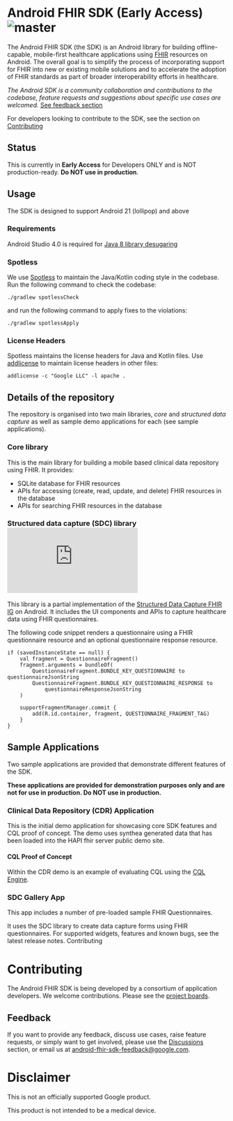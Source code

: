 # Android FHIR SDK (Early Access) ![master](https://github.com/google/android-fhir/workflows/CI/badge.svg?branch=master)

The Android FHIR SDK (the SDK) is an Android library for building offline-capable, mobile-first healthcare applications using [FHIR](https://www.hl7.org/fhir/) resources on Android. The overall goal is to simplify the process of incorporating support for FHIR into new or existing mobile solutions and to accelerate the adoption of FHIR standards as part of broader interoperability efforts in healthcare.

*The Android SDK is a community collaboration and contributions to the codebase, feature requests and suggestions about specific use cases are welcomed.* [See feedback section](#feedback)

For developers looking to contribute to the SDK, see the section on [Contributing](#contributing)

## Status

This is currently in **Early Access** for Developers ONLY and is NOT production-ready. **Do NOT use in production**.

## Usage 
The SDK is designed to support Android 21 (lollipop) and above

### Requirements
Android Studio 4.0 is required for [Java 8 library desugaring](https://developer.android.com/studio/preview/features#j8-desugar)

### Spotless
We use [Spotless](https://github.com/diffplug/spotless/tree/master/plugin-gradle) to maintain the
Java/Kotlin coding style in the codebase. Run the following command to check the codebase:

```
./gradlew spotlessCheck
```

and run the following command to apply fixes to the violations:

```
./gradlew spotlessApply
```

### License Headers
Spotless maintains the license headers for Java and Kotlin files. Use
[addlicense](https://github.com/google/addlicense) to maintain license headers in other files:

```
addlicense -c "Google LLC" -l apache .
```
## Details of the repository
The repository is organised into two main libraries, *core* and *structured data capture* as well as sample demo applications for each (see sample applications).

### Core library
This is the main library for building a mobile based clinical data repository using FHIR. It provides:
- SQLite database for FHIR resources
- APIs for accessing (create, read, update, and delete) FHIR resources in the database
- APIs for searching FHIR resources in the database

### Structured data capture (SDC) library  [![Google Maven](https://badgen.net/maven/v/metadata-url/dl.google.com/dl/android/maven2/com/google/android/fhir/data-capture/maven-metadata.xml)](https://maven.google.com/web/index.html?#com.google.android.fhir:data-capture)
This library is a partial implementation of the [Structured Data Capture FHIR IG](http://build.fhir.org/ig/HL7/sdc/) on Android. It includes the UI components and APIs to capture healthcare data using FHIR questionnaires. 

The following code snippet renders a questionnaire using a FHIR questionnaire resource and an optional questionnaire response resource.

```
if (savedInstanceState == null) {
    val fragment = QuestionnaireFragment()
    fragment.arguments = bundleOf(
        QuestionnaireFragment.BUNDLE_KEY_QUESTIONNAIRE to questionnaireJsonString
        QuestionnaireFragment.BUNDLE_KEY_QUESTIONNAIRE_RESPONSE to
            questionnaireResponseJsonString
    )

    supportFragmentManager.commit {
        add(R.id.container, fragment, QUESTIONNAIRE_FRAGMENT_TAG)
    }
}
```

## Sample Applications
Two sample applications are provided that demonstrate different features of the SDK. 

**These applications are provided for demonstration purposes only and are not for use in production. Do NOT use in production.**

### Clinical Data Repository (CDR) Application
This is the initial demo application for showcasing core SDK features and CQL proof of concept. The demo uses synthea generated data that has been loaded into the HAPI fhir server public demo site.

#### CQL Proof of Concept
Within the CDR demo is an example of evaluating CQL using the [CQL Engine](https://github.com/DBCG/cql_engine).

### SDC Gallery App
This app includes a number of pre-loaded sample FHIR Questionnaires. 

It uses the SDC library to create data capture forms using FHIR questionnaires. For supported widgets, features and known bugs, see the latest release notes.
Contributing

# Contributing
The Android FHIR SDK is being developed by a consortium of application developers. We welcome contributions. Please see the [project boards](https://github.com/google/android-fhir/projects).

## Feedback
If you want to provide any feedback, discuss use cases, raise feature requests, or simply want to get involved, please use the [Discussions](https://github.com/google/android-fhir/discussions) section, or email us at <android-fhir-sdk-feedback@google.com>.

# Disclaimer
This is not an officially supported Google product.

This product is not intended to be a medical device.
